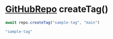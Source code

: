 # [GitHubRepo](./GitHubRepo.md) createTag()

``` typescript
await repo.createTag("sample-tag", "main")
```

``` typescript
"sample-tag"
```

